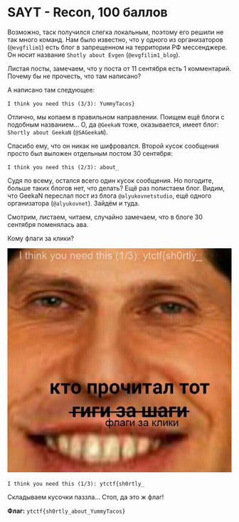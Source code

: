 # SAYT - Recon, 100 баллов

Возможно, таск получился слегка локальным, поэтому его решили не так много команд.
Нам было известно, что у одного из организаторов (`@evgfilim1`) есть блог в запрещенном на территории РФ мессенджере. Он носит название `Shotly about Evgen` (`@evgfilim1_blog`).

Листая посты, замечаем, что у поста от 11 сентября есть 1 комментарий. Почему бы не прочесть, что там написано?

А написано там следующее:

```
I think you need this (3/3): YummyTacos}
```

Отлично, мы копаем в правильном направлении. Поищем ещё блоги с подобным названием... О, да `@GeekaN` тоже, оказывается, имеет блог: `Shortly about GeekaN` (`@SAGeekaN`).

Спасибо ему, что он никак не шифровался. Второй кусок сообщения просто был выложен отдельным постом 30 сентября:

```
I think you need this (2/3): about_
```

Судя по всему, остался всего один кусок сообщения. Но погодите, больше таких блогов нет, что делать? Ещё раз полистаем блог. Видим, что GeekaN переслал пост из блога `@alyukovnetstudio`, ещё одного организатора (`@alyukovnet`). Зайдём и туда.

Смотрим, листаем, читаем, случайно замечаем, что в блоге 30 сентября поменялась ава.

Кому флаги за клики?

![avatar](avatar.jpg)

```
I think you need this (1/3): ytctf{sh0rtly_
```

Складываем кусочки паззла... Стоп, да это ж флаг!

**Флаг:** `ytctf{sh0rtly_about_YummyTacos}`
